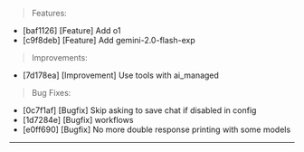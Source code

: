 > Features:
- [baf1126] [Feature] Add o1
- [c9f8deb] [Feature] Add gemini-2.0-flash-exp

> Improvements:
- [7d178ea] [Improvement] Use tools with ai_managed

> Bug Fixes:
- [0c7f1af] [Bugfix] Skip asking to save chat if disabled in config
- [1d7284e] [Bugfix] workflows
- [e0ff690] [Bugfix] No more double response printing with some models


---
